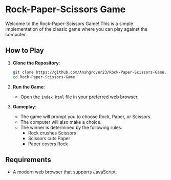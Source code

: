 # Rock-Paper-Scissors Game

Welcome to the Rock-Paper-Scissors Game! This is a simple implementation of the classic game where you can play against the computer.

## How to Play

1. **Clone the Repository**:
    ```bash
    git clone https://github.com/Anshgrover23/Rock-Paper-Scissors-Game.git
    cd Rock-Paper-Scissors-Game
    ```

2. **Run the Game**:
    - Open the `index.html` file in your preferred web browser.

3. **Gameplay**:
    - The game will prompt you to choose Rock, Paper, or Scissors.
    - The computer will also make a choice.
    - The winner is determined by the following rules:
        - Rock crushes Scissors
        - Scissors cuts Paper
        - Paper covers Rock

## Requirements

- A modern web browser that supports JavaScript.
